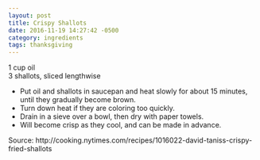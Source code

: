 ```yaml
---
layout: post
title: Crispy Shallots
date: 2016-11-19 14:27:42 -0500
category: ingredients
tags: thanksgiving
---
```

1 cup oil  
3 shallots, sliced lengthwise  
<ul>
 	<li>Put oil and shallots in saucepan and heat slowly for about 15 minutes, until they gradually become brown.</li>
 	<li>Turn down heat if they are coloring too quickly.</li>
 	<li>Drain in a sieve over a bowl, then dry with paper towels.</li>
 	<li>Will become crisp as they cool, and can be made in advance.</li>
</ul>
Source: http://cooking.nytimes.com/recipes/1016022-david-taniss-crispy-fried-shallots  
